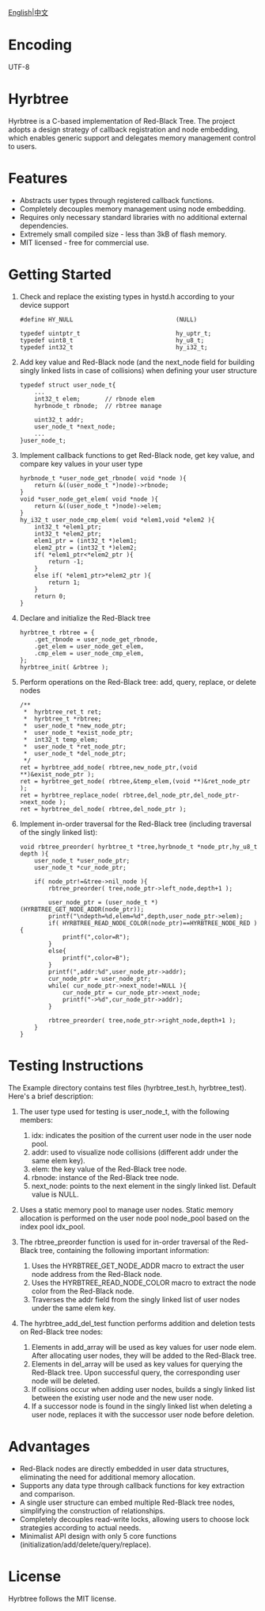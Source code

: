 [English](README.md)|[中文](README_zh.md)

#   Encoding
UTF-8

#   Hyrbtree
Hyrbtree is a C-based implementation of Red-Black Tree. The project adopts a design strategy of callback registration and node embedding, which enables generic support and delegates memory management control to users.

#   Features
-   Abstracts user types through registered callback functions.
-   Completely decouples memory management using node embedding.
-   Requires only necessary standard libraries with no additional external dependencies.
-   Extremely small compiled size - less than 3kB of flash memory.
-   MIT licensed - free for commercial use.

#   Getting Started
1.  Check and replace the existing types in hystd.h according to your device support
    ```
    #define HY_NULL                             (NULL)

    typedef uintptr_t                           hy_uptr_t;
    typedef uint8_t 							hy_u8_t;
    typedef int32_t								hy_i32_t;
    ```
2.  Add key value and Red-Black node (and the next_node field for building singly linked lists in case of collisions) when defining your user structure
    ```
    typedef struct user_node_t{
        ...
        int32_t elem;       // rbnode elem
        hyrbnode_t rbnode;  // rbtree manage

        uint32_t addr;
        user_node_t *next_node;
        ...
    }user_node_t;
    ```
3.  Implement callback functions to get Red-Black node, get key value, and compare key values in your user type
    ```
    hyrbnode_t *user_node_get_rbnode( void *node ){
        return &((user_node_t *)node)->rbnode;
    }
    void *user_node_get_elem( void *node ){
        return &((user_node_t *)node)->elem;
    }
    hy_i32_t user_node_cmp_elem( void *elem1,void *elem2 ){
        int32_t *elem1_ptr;
        int32_t *elem2_ptr;
        elem1_ptr = (int32_t *)elem1;
        elem2_ptr = (int32_t *)elem2;
        if( *elem1_ptr<*elem2_ptr ){
            return -1;
        }
        else if( *elem1_ptr>*elem2_ptr ){
            return 1;
        }
        return 0;
    }
    ```
4.  Declare and initialize the Red-Black tree
    ```
    hyrbtree_t rbtree = {
        .get_rbnode = user_node_get_rbnode,
        .get_elem = user_node_get_elem,
        .cmp_elem = user_node_cmp_elem,
    };
    hyrbtree_init( &rbtree );
    ```
5.  Perform operations on the Red-Black tree: add, query, replace, or delete nodes
    ```
    /**
     *  hyrbtree_ret_t ret;
     *  hyrbtree_t *rbtree;
     *  user_node_t *new_node_ptr;
     *  user_node_t *exist_node_ptr;
     *  int32_t temp_elem;
     *  user_node_t *ret_node_ptr;
     *  user_node_t *del_node_ptr;
     */
    ret = hyrbtree_add_node( rbtree,new_node_ptr,(void **)&exist_node_ptr );
    ret = hyrbtree_get_node( rbtree,&temp_elem,(void **)&ret_node_ptr );
    ret = hyrbtree_replace_node( rbtree,del_node_ptr,del_node_ptr->next_node );
    ret = hyrbtree_del_node( rbtree,del_node_ptr );
    ```
6.  Implement in-order traversal for the Red-Black tree (including traversal of the singly linked list):
    ```
    void rbtree_preorder( hyrbtree_t *tree,hyrbnode_t *node_ptr,hy_u8_t depth ){
        user_node_t *user_node_ptr;
        user_node_t *cur_node_ptr;

        if( node_ptr!=&tree->nil_node ){
            rbtree_preorder( tree,node_ptr->left_node,depth+1 );

            user_node_ptr = (user_node_t *)(HYRBTREE_GET_NODE_ADDR(node_ptr));
            printf("\ndepth=%d,elem=%d",depth,user_node_ptr->elem);
            if( HYRBTREE_READ_NODE_COLOR(node_ptr)==HYRBTREE_NODE_RED ){
                printf(",color=R");
            }
            else{
                printf(",color=B");
            }
            printf(",addr:%d",user_node_ptr->addr);
            cur_node_ptr = user_node_ptr;
            while( cur_node_ptr->next_node!=NULL ){
                cur_node_ptr = cur_node_ptr->next_node;
                printf("->%d",cur_node_ptr->addr);
            }

            rbtree_preorder( tree,node_ptr->right_node,depth+1 );
        }
    }
    ```

#   Testing Instructions
The Example directory contains test files (hyrbtree_test.h, hyrbtree_test). Here's a brief description:

1.  The user type used for testing is user_node_t, with the following members:
    1.  idx: indicates the position of the current user node in the user node pool.
    1.  addr: used to visualize node collisions (different addr under the same elem key).
    1.  elem: the key value of the Red-Black tree node.
    1.  rbnode: instance of the Red-Black tree node.
    1.  next_node: points to the next element in the singly linked list. Default value is NULL.

1.  Uses a static memory pool to manage user nodes. Static memory allocation is performed on the user node pool node_pool based on the index pool idx_pool.

1.  The rbtree_preorder function is used for in-order traversal of the Red-Black tree, containing the following important information:
    1.  Uses the HYRBTREE_GET_NODE_ADDR macro to extract the user node address from the Red-Black node.
    1.  Uses the HYRBTREE_READ_NODE_COLOR macro to extract the node color from the Red-Black node.
    1.  Traverses the addr field from the singly linked list of user nodes under the same elem key.

1. The hyrbtree_add_del_test function performs addition and deletion tests on Red-Black tree nodes:
    1.  Elements in add_array will be used as key values for user node elem. After allocating user nodes, they will be added to the Red-Black tree.
    1.  Elements in del_array will be used as key values for querying the Red-Black tree. Upon successful query, the corresponding user node will be deleted.
    1.  If collisions occur when adding user nodes, builds a singly linked list between the existing user node and the new user node.
    1.  If a successor node is found in the singly linked list when deleting a user node, replaces it with the successor user node before deletion.

#   Advantages
-   Red-Black nodes are directly embedded in user data structures, eliminating the need for additional memory allocation.
-   Supports any data type through callback functions for key extraction and comparison.
-   A single user structure can embed multiple Red-Black tree nodes, simplifying the construction of relationships.
-   Completely decouples read-write locks, allowing users to choose lock strategies according to actual needs.
-   Minimalist API design with only 5 core functions (initialization/add/delete/query/replace).

#   License
Hyrbtree follows the MIT license.
